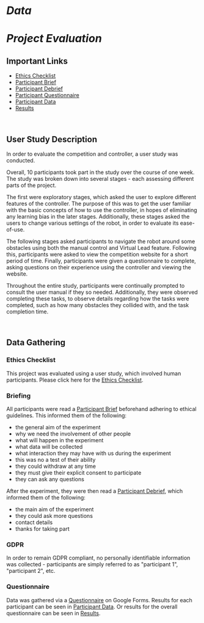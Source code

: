 # _Data_

# _Project Evaluation_

## Important Links
* [Ethics Checklist](./ethics/ethics-checklist.pdf)
* [Participant Brief](./participant-brief.md)
* [Participant Debrief](./participant-debrief.md)
* [Participant Questionnaire](./questionnaire/questionnaire.pdf)
* [Participant Data](./questionnaire/participant-results)
* [Results](./questionnaire/questionnaire-results.pdf)

<br>

## User Study Description
In order to evaluate the competition and controller, a user study was conducted.

Overall, 10 participants took part in the study over the course of one week. The study was broken down into several stages - each assessing different parts of the project. 

The first were exploratory stages, which asked the user to explore different features of the controller. The purpose of this was to get the user familiar with the basic concepts of how to use the controller, in hopes of eliminating any learning bias in the later stages. Additionally, these stages asked the users to change various settings of the robot, in order to evaluate its ease-of-use.

The following stages asked participants to navigate the robot around some obstacles using both the manual control and Virtual Lead feature. Following this, participants were asked to view the competition website for a short period of time. Finally, participants were given a questionnaire to complete, asking questions on their experience using the controller and viewing the website.
 
Throughout the entire study, participants were continually prompted to consult the user manual if they so needed. Additionally, they were observed completing these tasks, to observe details regarding how the tasks were completed, such as how many obstacles they collided with, and the task completion time.

<br>

## Data Gathering
### Ethics Checklist
This project was evaluated using a user study, which involved human participants. Please click here for the [Ethics Checklist](./ethics/ethics-checklist.pdf).

### Briefing
All participants were read a [Participant Brief](./participant-brief.md) beforehand adhering to ethical guidelines. This informed them of the following:
* the general aim of the experiment
* why we need the involvement of other people
* what will happen in the experiment
* what data will be collected
* what interaction they may have with us during the experiment
* this was no a test of their ability
* they could withdraw at any time
* they must give their explicit consent to participate
* they can ask any questions

After the experiment, they were then read a [Participant Debrief](./participant-debrief.md), which informed them of the following:
* the main aim of the experiment
* they could ask more questions
* contact details
* thanks for taking part

### GDPR
In order to remain GDPR compliant, no personally identifiable information was collected - participants are simply referred to as "participant 1", "participant 2", etc.

### Questionnaire
Data was gathered via a [Questionnaire](./questionnaire/questionnaire.pdf) on Google Forms.
Results for each participant can be seen in [Participant Data](./questionnaire/participant-results). Or results for the overall questionnaire can be seen in [Results](./questionnaire/questionnaire-results.pdf).


